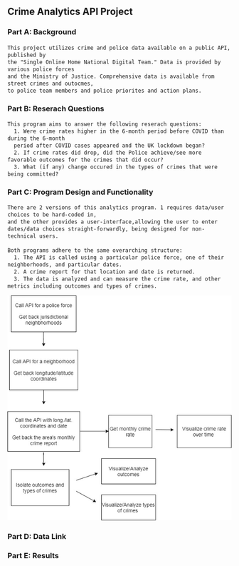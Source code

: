 ## Crime Analytics API Project

### Part A: Background
    This project utilizes crime and police data available on a public API, published by
    the "Single Online Home National Digital Team." Data is provided by various police forces
    and the Ministry of Justice. Comprehensive data is available from street crimes and outocmes, 
    to police team members and police priorites and action plans. 

### Part B: Reserach Questions

    This program aims to answer the following reserach questions:
      1. Were crime rates higher in the 6-month period before COVID than during the 6-month 
      period after COVID cases appeared and the UK lockdown began? 
      2. If crime rates did drop, did the Police achieve/see more favorable outcomes for the crimes that did occur? 
      3. What (if any) change occured in the types of crimes that were being committed?  

### Part C: Program Design and Functionality
    
    There are 2 versions of this analytics program. 1 requires data/user choices to be hard-coded in,
    and the other provides a user-interface,allowing the user to enter dates/data choices straight-forwardly, being designed for non-technical users.
    
    Both programs adhere to the same overarching structure: 
      1. The API is called using a particular police force, one of their neighborhoods, and particular dates. 
      2. A crime report for that location and date is returned. 
      3. The data is analyzed and can measure the crime rate, and other metrics including outcomes and types of crimes. 
      

![Crime Analytics Diagram.io](/Crime_Analytics_API_Project/Crime_API_Diagram.jpg "Program Diagram")
### Part D: Data Link

### Part E: Results 

